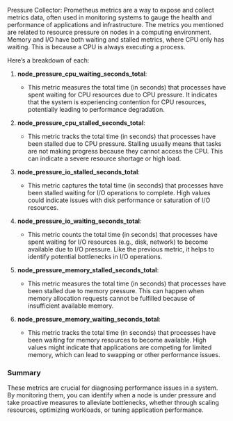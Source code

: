 Pressure Collector:
Prometheus metrics are a way to expose and collect metrics data, often used in monitoring systems to gauge the health and performance of applications and infrastructure. The metrics you mentioned are related to resource pressure on nodes in a computing environment. 
Memory and I/O have both waiting and stalled metrics, where CPU only has waiting. This is because a CPU is always executing a process.

Here’s a breakdown of each:

1. **node_pressure_cpu_waiting_seconds_total**:
   - This metric measures the total time (in seconds) that processes have spent waiting for CPU resources due to CPU pressure. It indicates that the system is experiencing contention for CPU resources, potentially leading to performance degradation.

2. **node_pressure_cpu_stalled_seconds_total**:
   - This metric tracks the total time (in seconds) that processes have been stalled due to CPU pressure. Stalling usually means that tasks are not making progress because they cannot access the CPU. This can indicate a severe resource shortage or high load.

3. **node_pressure_io_stalled_seconds_total**:
   - This metric captures the total time (in seconds) that processes have been stalled waiting for I/O operations to complete. High values could indicate issues with disk performance or saturation of I/O resources.

4. **node_pressure_io_waiting_seconds_total**:
   - This metric counts the total time (in seconds) that processes have spent waiting for I/O resources (e.g., disk, network) to become available due to I/O pressure. Like the previous metric, it helps to identify potential bottlenecks in I/O operations.

5. **node_pressure_memory_stalled_seconds_total**:
   - This metric measures the total time (in seconds) that processes have been stalled due to memory pressure. This can happen when memory allocation requests cannot be fulfilled because of insufficient available memory.

6. **node_pressure_memory_waiting_seconds_total**:
   - This metric tracks the total time (in seconds) that processes have been waiting for memory resources to become available. High values might indicate that applications are competing for limited memory, which can lead to swapping or other performance issues.

### Summary
These metrics are crucial for diagnosing performance issues in a system. By monitoring them, you can identify when a node is under pressure and take proactive measures to alleviate bottlenecks, whether through scaling resources, optimizing workloads, or tuning application performance.